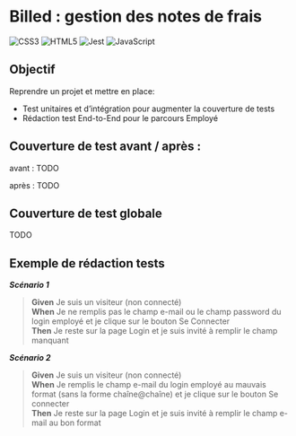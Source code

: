# Billed : gestion des notes de frais
![CSS3](https://img.shields.io/badge/css3-%231572B6.svg?style=for-the-badge&logo=css3&logoColor=white) ![HTML5](https://img.shields.io/badge/html5-%23E34F26.svg?style=for-the-badge&logo=html5&logoColor=white)  ![Jest](https://img.shields.io/badge/-jest-%23C21325?style=for-the-badge&logo=jest&logoColor=white)
![JavaScript](https://img.shields.io/badge/javascript-%23323330.svg?style=for-the-badge&logo=javascript&logoColor=%23F7DF1E)
## Objectif

Reprendre un projet et mettre en place:
- Test unitaires et d’intégration pour augmenter la couverture de tests
- Rédaction test End-to-End pour le parcours Employé

## Couverture de test avant / après :
avant :  TODO

après : TODO

## Couverture de test globale
TODO

## Exemple de rédaction tests

***Scénario 1***

> **Given** Je suis un visiteur (non connecté)  
> **When** Je ne remplis pas le champ e-mail ou le champ password du login employé et je clique sur le bouton Se Connecter  
> **Then** Je reste sur la page Login et je suis invité à remplir le champ manquant

***Scénario 2***

> **Given** Je suis un visiteur (non connecté)  
> **When** Je remplis le champ e-mail du login employé au mauvais format (sans la forme chaîne@chaîne) et je clique sur le bouton Se connecter  
> **Then** Je reste sur la page Login et je suis invité à remplir le champ e-mail au bon format
